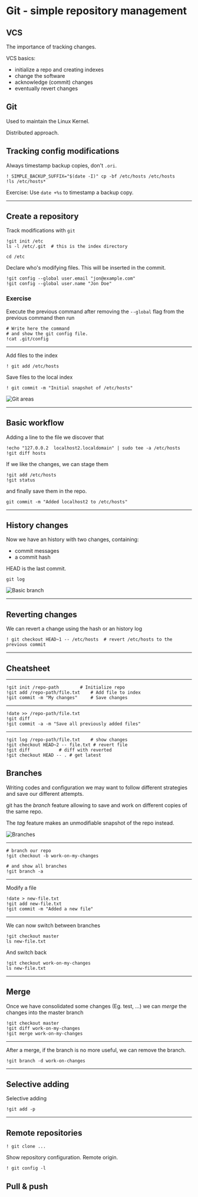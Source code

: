 # Git - simple repository management


## VCS

The importance of tracking changes.

VCS basics:

  - initialize a repo and creating indexes
  - change the software
  - acknowledge (commit) changes
  - eventually revert changes


## Git

Used to maintain the Linux Kernel.

Distributed approach.

## Tracking config modifications

Always timestamp backup copies, don't `.ori`.

```
! SIMPLE_BACKUP_SUFFIX="$(date -I)" cp -bf /etc/hosts /etc/hosts
!ls /etc/hosts*
```

Exercise: Use `date +%s` to timestamp a backup copy.

---

## Create a repository

Track modifications with `git`

```
!git init /etc
ls -l /etc/.git  # this is the index directory
```

```
cd /etc
```

Declare who's modifying files. This will be inserted in 
the commit.

```
!git config --global user.email "jon@example.com"
!git config --global user.name "Jon Doe"
```

### Exercise

Execute the previous command after removing the `--global` flag from the previous command
then run 

```
# Write here the command
# and show the git config file.
!cat .git/config
```

---

Add files to the index

```
! git add /etc/hosts
```

Save files to the local index

```
! git commit -m "Initial snapshot of /etc/hosts"
```

![Git areas](https://git-scm.com/images/about/index1@2x.png)

---

## Basic workflow

Adding a line to the file we discover that

```
!echo "127.0.0.2  localhost2.localdomain" | sudo tee -a /etc/hosts 
!git diff hosts
```

If we like the changes, we can stage them 

```
!git add /etc/hosts
!git status 
```

and finally save them in the repo.

```
git commit -m "Added localhost2 to /etc/hosts"
```
---

## History changes

Now we have an history with two changes, containing:

 - commit messages
 - a commit hash

HEAD is the last commit.


```
git log 
```

![Basic branch](https://git-scm.com/figures/18333fig0310-tn.png)

---

## Reverting changes

We can revert a change using the hash or an history log

```
! git checkout HEAD~1 -- /etc/hosts  # revert /etc/hosts to the previous commit
```

---

## Cheatsheet

---

```
!git init /repo-path  		# Initialize repo
!git add /repo-path/file.txt	# Add file to index
!git commit -m "My changes" 	# Save changes
```

---


```
!date >> /repo-path/file.txt
!git diff
!git commit -a -m "Save all previously added files"
```

---


```
!git log /repo-path/file.txt 	# show changes
!git checkout HEAD~2 -- file.txt # revert file
!git diff			# diff with reverted
!git checkout HEAD -- . # get latest
```


## Branches 

Writing codes and configuration we may want to follow
different strategies and save our different attempts.

git has the *branch* feature allowing to save and work on different
copies of the same repo.

The *tag* feature makes an unmodifiable snapshot of the repo instead.

![Branches](https://git-scm.com/figures/18333fig0313-tn.png)

---

```
# branch our repo
!git checkout -b work-on-my-changes

# and show all branches
!git branch -a
```

---

Modify a file

```
!date > new-file.txt
!git add new-file.txt
!git commit -m "Added a new file"
```

---

We can now switch between branches

```
!git checkout master
ls new-file.txt
```

And switch back

```
!git checkout work-on-my-changes
ls new-file.txt
```

---

## Merge

Once we have consolidated some changes (Eg. test, ...)
we can *merge* the changes into the master branch

```
!git checkout master
!git diff work-on-my-changes
!git merge work-on-my-changes
```

---

After a merge, if the branch is no more useful, we can remove the branch.

```
!git branch -d work-on-changes
```


---

## Selective adding

Selective adding 

```
!git add -p 
```


---

## Remote repositories

```
! git clone ...

```

Show repository configuration. Remote origin.

```
! git config -l 

```

## Pull & push


